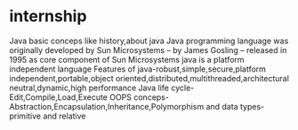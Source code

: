 # internship
Java basic conceps like history,about java
Java programming language was originally developed by Sun Microsystems
– by James Gosling
– released in 1995 as core component of Sun Microsystems
java is a platform independent language
Features of java-robust,simple,secure,platform independent,portable,object oriented,distributed,multithreaded,architectural neutral,dynamic,high performance
Java life cycle-Edit,Compile,Load,Execute
OOPS conceps-Abstraction,Encapsulation,Inheritance,Polymorphism
and data types-primitive and relative
